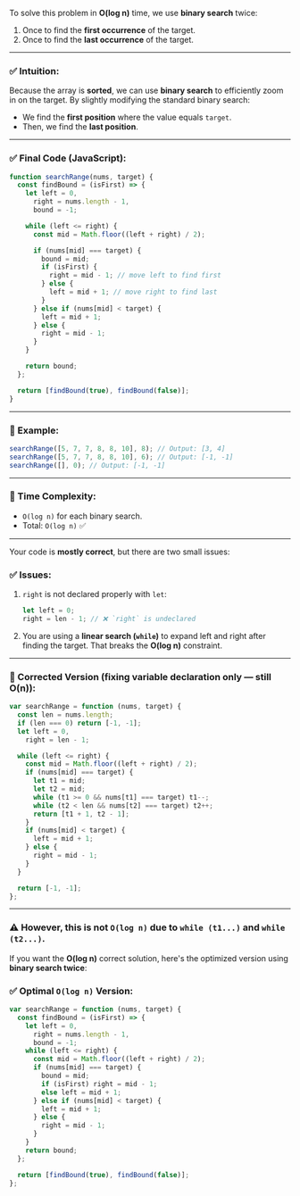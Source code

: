 To solve this problem in **O(log n)** time, we use **binary search** twice:

1. Once to find the **first occurrence** of the target.
2. Once to find the **last occurrence** of the target.

---

### ✅ Intuition:

Because the array is **sorted**, we can use **binary search** to efficiently zoom in on the target. By slightly modifying the standard binary search:

- We find the **first position** where the value equals `target`.
- Then, we find the **last position**.

---

### ✅ Final Code (JavaScript):

```javascript
function searchRange(nums, target) {
  const findBound = (isFirst) => {
    let left = 0,
      right = nums.length - 1,
      bound = -1;

    while (left <= right) {
      const mid = Math.floor((left + right) / 2);

      if (nums[mid] === target) {
        bound = mid;
        if (isFirst) {
          right = mid - 1; // move left to find first
        } else {
          left = mid + 1; // move right to find last
        }
      } else if (nums[mid] < target) {
        left = mid + 1;
      } else {
        right = mid - 1;
      }
    }

    return bound;
  };

  return [findBound(true), findBound(false)];
}
```

---

### 🧪 Example:

```js
searchRange([5, 7, 7, 8, 8, 10], 8); // Output: [3, 4]
searchRange([5, 7, 7, 8, 8, 10], 6); // Output: [-1, -1]
searchRange([], 0); // Output: [-1, -1]
```

---

### 🧠 Time Complexity:

- `O(log n)` for each binary search.
- Total: `O(log n)` ✅

---

Your code is **mostly correct**, but there are two small issues:

### ✅ Issues:

1. `right` is not declared properly with `let`:

   ```js
   let left = 0;
   right = len - 1; // ❌ `right` is undeclared
   ```

2. You are using a **linear search (`while`)** to expand left and right after finding the target. That breaks the **O(log n)** constraint.

---

### 🔧 Corrected Version (fixing variable declaration only — still O(n)):

```js
var searchRange = function (nums, target) {
  const len = nums.length;
  if (len === 0) return [-1, -1];
  let left = 0,
    right = len - 1;

  while (left <= right) {
    const mid = Math.floor((left + right) / 2);
    if (nums[mid] === target) {
      let t1 = mid;
      let t2 = mid;
      while (t1 >= 0 && nums[t1] === target) t1--;
      while (t2 < len && nums[t2] === target) t2++;
      return [t1 + 1, t2 - 1];
    }
    if (nums[mid] < target) {
      left = mid + 1;
    } else {
      right = mid - 1;
    }
  }

  return [-1, -1];
};
```

---

### ⚠️ However, this is **not** `O(log n)` due to `while (t1...)` and `while (t2...)`.

If you want the **O(log n)** correct solution, here's the optimized version using **binary search twice**:

### ✅ Optimal `O(log n)` Version:

```js
var searchRange = function (nums, target) {
  const findBound = (isFirst) => {
    let left = 0,
      right = nums.length - 1,
      bound = -1;
    while (left <= right) {
      const mid = Math.floor((left + right) / 2);
      if (nums[mid] === target) {
        bound = mid;
        if (isFirst) right = mid - 1;
        else left = mid + 1;
      } else if (nums[mid] < target) {
        left = mid + 1;
      } else {
        right = mid - 1;
      }
    }
    return bound;
  };

  return [findBound(true), findBound(false)];
};
```
